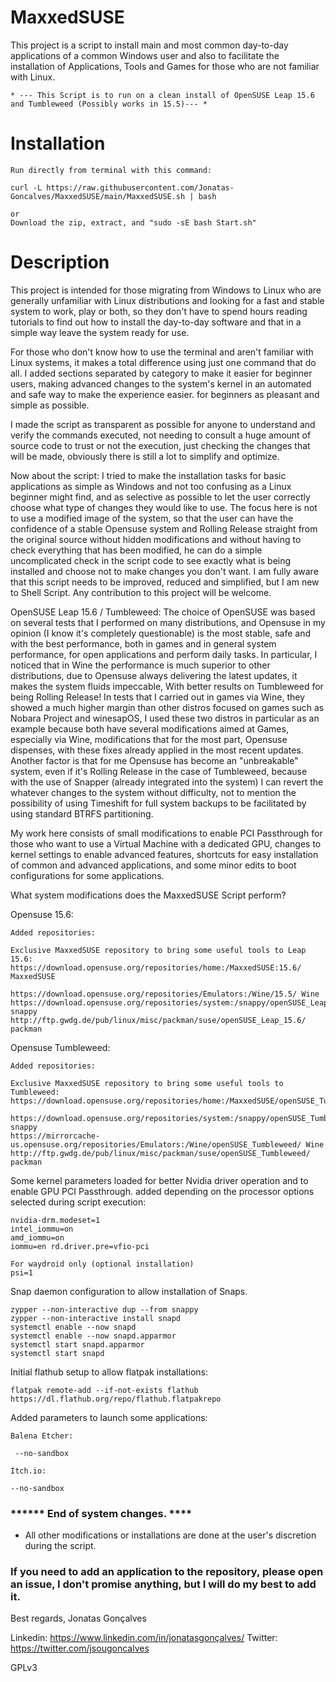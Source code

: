 # MaxxedSUSE

This project is a script to install main and most common day-to-day applications of a common Windows user and also to facilitate the installation of Applications, Tools and Games for those who are not familiar with Linux.

    * --- This Script is to run on a clean install of OpenSUSE Leap 15.6 and Tumbleweed (Possibly works in 15.5)--- *

# Installation

    Run directly from terminal with this command:

    curl -L https://raw.githubusercontent.com/Jonatas-Goncalves/MaxxedSUSE/main/MaxxedSUSE.sh | bash

    or
    Download the zip, extract, and "sudo -sE bash Start.sh"



# Description
This project is intended for those migrating from Windows to Linux who are generally unfamiliar with Linux distributions and looking for a fast and stable system to work, play or both, so they don't have to spend hours reading tutorials to find out how to install the day-to-day software and that in a simple way leave the system ready for use.

For those who don't know how to use the terminal and aren't familiar with Linux systems, it makes a total difference using just one command that do all. I added sections separated by category to make it easier for beginner users, making advanced changes to the system's kernel in an automated and safe way to make the experience easier. for beginners as pleasant and simple as possible.

I made the script as transparent as possible for anyone to understand and verify the commands executed, not needing to consult a huge amount of source code to trust or not the execution, just checking the changes that will be made, obviously there is still a lot to simplify and optimize.

Now about the script:
I tried to make the installation tasks for basic applications as simple as Windows and not too confusing as a Linux beginner might find, and as selective as possible to let the user correctly choose what type of changes they would like to use.
The focus here is not to use a modified image of the system, so that the user can have the confidence of a stable Opensuse system and Rolling Release straight from the original source without hidden modifications and without having to check everything that has been modified, he can do a simple uncomplicated check in the script code to see exactly what is being installed and choose not to make changes you don't want.
I am fully aware that this script needs to be improved, reduced and simplified, but I am new to Shell Script. Any contribution to this project will be welcome.

OpenSUSE Leap 15.6 / Tumbleweed:
The choice of OpenSUSE was based on several tests that I performed on many distributions, and Opensuse in my opinion (I know it's completely questionable) is the most stable, safe and with the best performance, both in games and in general system performance, for open applications and perform daily tasks.
In particular, I noticed that in Wine the performance is much superior to other distributions, due to Opensuse always delivering the latest updates, it makes the system fluids impeccable, With better results on Tumbleweed for being Rolling Release!
In tests that I carried out in games via Wine, they showed a much higher margin than other distros focused on games such as Nobara Project and winesapOS, I used these two distros in particular as an example because both have several modifications aimed at Games, especially via Wine, modifications that for the most part, Opensuse dispenses, with these fixes already applied in the most recent updates.
Another factor is that for me Opensuse has become an "unbreakable" system, even if it's Rolling Release in the case of Tumbleweed, because with the use of Snapper (already integrated into the system) I can revert the whatever changes to the system without difficulty, not to mention the possibility of using Timeshift for full system backups to be facilitated by using standard BTRFS partitioning.

My work here consists of small modifications to enable PCI Passthrough for those who want to use a Virtual Machine with a dedicated GPU, changes to kernel settings to enable advanced features, shortcuts for easy installation of common and advanced applications, and some minor edits to boot configurations for some applications.


What system modifications does the MaxxedSUSE Script perform?

Opensuse 15.6:

    Added repositories:

    Exclusive MaxxedSUSE repository to bring some useful tools to Leap 15.6:
    https://download.opensuse.org/repositories/home:/MaxxedSUSE:15.6/ MaxxedSUSE

    https://download.opensuse.org/repositories/Emulators:/Wine/15.5/ Wine
    https://download.opensuse.org/repositories/system:/snappy/openSUSE_Leap_15.5/ snappy
    http://ftp.gwdg.de/pub/linux/misc/packman/suse/openSUSE_Leap_15.6/ packman

Opensuse Tumbleweed:

    Added repositories:

    Exclusive MaxxedSUSE repository to bring some useful tools to Tumbleweed:
    https://download.opensuse.org/repositories/home:/MaxxedSUSE/openSUSE_Tumbleweed

    https://download.opensuse.org/repositories/system:/snappy/openSUSE_Tumbleweed snappy
    https://mirrorcache-us.opensuse.org/repositories/Emulators:/Wine/openSUSE_Tumbleweed/ Wine
    http://ftp.gwdg.de/pub/linux/misc/packman/suse/openSUSE_Tumbleweed/ packman



Some kernel parameters loaded for better Nvidia driver operation and to enable GPU PCI Passthrough.
added depending on the processor options selected during script execution:

    nvidia-drm.modeset=1
    intel_iommu=on
    amd_iommu=on
    iommu=en rd.driver.pre=vfio-pci

    For waydroid only (optional installation)
    psi=1

Snap daemon configuration to allow installation of Snaps.

    zypper --non-interactive dup --from snappy
    zypper --non-interactive install snapd
    systemctl enable --now snapd
    systemctl enable --now snapd.apparmor
    systemctl start snapd.apparmor
    systemctl start snapd

Initial flathub setup to allow flatpak installations:

    flatpak remote-add --if-not-exists flathub https://dl.flathub.org/repo/flathub.flatpakrepo


Added parameters to launch some applications:

    Balena Etcher:

     --no-sandbox

    Itch.io:

    --no-sandbox


### ****** End of system changes. ****

- All other modifications or installations are done at the user's discretion during the script.


### If you need to add an application to the repository, please open an issue, I don't promise anything, but I will do my best to add it.


Best regards, Jonatas Gonçalves

Linkedin: https://www.linkedin.com/in/jonatasgonçalves/
Twitter: https://twitter.com/jsougoncalves


GPLv3
